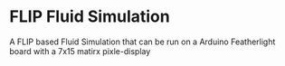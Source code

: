 # FLIP Fluid Simulation

A FLIP based Fluid Simulation that can be run on a Arduino Featherlight board with a 7x15 matirx pixle-display